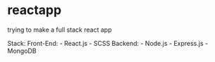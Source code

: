 # reactapp
trying to make a full stack react app


Stack:
  Front-End:
    - React.js 
    - SCSS
  Backend:
    - Node.js
    - Express.js
    - MongoDB
